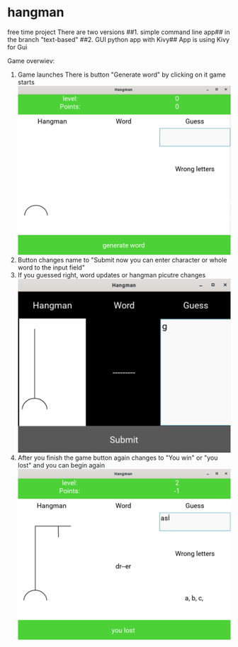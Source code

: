 # hangman
free time project
There are two versions 
##1. simple command line app##
in the branch "text-based"
##2. GUI python app with Kivy##
App is using Kivy for Gui

Game overwiev:
  1. Game launches There is button "Generate word" by clicking on it game starts
  ![screenshot](documentation/images/start.png)
  2. Button changes name to "Submit now you can enter character or whole word to the input field"
  3. If you guessed right, word updates or hangman picutre changes 
  ![screenshot](documentation/images/progress.png)
  4. After you finish the game button again changes to "You win" or "you lost" and you can begin again
  ![screenshot](documentation/images/end.png)
  
